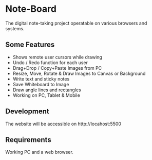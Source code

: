# Note-Board 
The digital note-taking project operatable on various browsers and systems.

## Some Features
- Shows remote user cursors while drawing
- Undo / Redo function for each user
- Drag+Drop / Copy+Paste Images from PC
- Resize, Move, Rotate & Draw Images to Canvas or Background
- Write text and sticky notes
- Save Whiteboard to Image
- Draw angle lines and rectangles
- Working on PC, Tablet & Mobile

## Development
The website will be accessible on http://locahost:5500
## Requirements
Working PC and a web browser.
